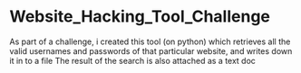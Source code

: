 # Website_Hacking_Tool_Challenge

As part of a challenge, i created this tool (on python) which retrieves all the valid usernames and passwords of that particular website, and writes down it in to a file
The result of the search is also attached as a text doc
